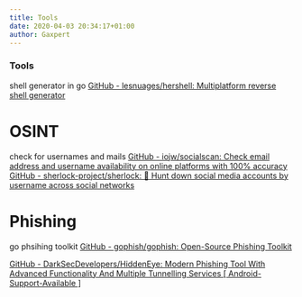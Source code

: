 ```yaml
---
title: Tools
date: 2020-04-03 20:34:17+01:00
author: Gaxpert
---
```


### Tools

shell generator in go
[GitHub - lesnuages/hershell: Multiplatform reverse shell generator](https://github.com/lesnuages/hershell)







# OSINT

check for usernames and mails
[GitHub - iojw/socialscan: Check email address and username availability on online platforms with 100% accuracy](https://github.com/iojw/socialscan)
[GitHub - sherlock-project/sherlock: 🔎 Hunt down social media accounts by username across social networks](https://github.com/sherlock-project/sherlock)



# Phishing
go phsihing toolkit
[GitHub - gophish/gophish: Open-Source Phishing Toolkit](https://github.com/gophish/gophish)

[GitHub - DarkSecDevelopers/HiddenEye: Modern Phishing Tool With Advanced Functionality And Multiple Tunnelling Services [ Android-Support-Available ]](https://github.com/DarkSecDevelopers/HiddenEye)

